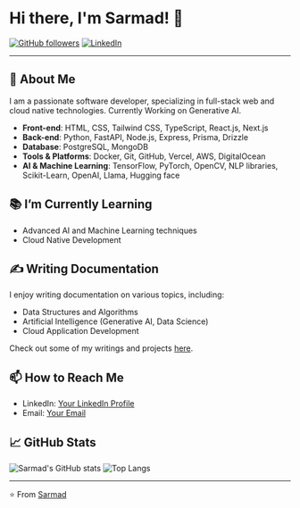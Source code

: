 # Hi there, I'm Sarmad! 👋

[![GitHub followers](https://img.shields.io/github/followers/sarmad426?label=Follow&style=social)](https://github.com/sarmad426)
[![LinkedIn](https://img.shields.io/badge/-LinkedIn-blue?style=flat&logo=Linkedin&logoColor=white)](https://www.linkedin.com/in/sarmad426/)


---

## 🚀 About Me

I am a passionate software developer, specializing in full-stack web and cloud native technologies. Currently Working on Generative AI.

- **Front-end**: HTML, CSS, Tailwind CSS, TypeScript, React.js, Next.js
- **Back-end**: Python, FastAPI, Node.js, Express, Prisma, Drizzle
- **Database**: PostgreSQL, MongoDB
- **Tools & Platforms**: Docker, Git, GitHub, Vercel, AWS, DigitalOcean
- **AI & Machine Learning**: TensorFlow, PyTorch, OpenCV, NLP libraries, Scikit-Learn, OpenAI, Llama, Hugging face

## 📚 I’m Currently Learning

- Advanced AI and Machine Learning techniques
- Cloud Native Development

## ✍️ Writing Documentation

I enjoy writing documentation on various topics, including:
- Data Structures and Algorithms
- Artificial Intelligence (Generative AI, Data Science)
- Cloud Application Development

Check out some of my writings and projects [here](https://github.com/sarmad426?tab=repositories).

## 📫 How to Reach Me

- LinkedIn: [Your LinkedIn Profile]([https://www.linkedin.com/in/sarmad426/](https://www.linkedin.com/in/sarmad426/))
- Email: [Your Email](mailto:sarmadrafqiue040@gmail.com)

## 📈 GitHub Stats

![Sarmad's GitHub stats](https://github-readme-stats.vercel.app/api?username=sarmad426&show_icons=true&theme=radical)
![Top Langs](https://github-readme-stats.vercel.app/api/top-langs/?username=sarmad426&layout=compact&theme=radical)

---

⭐️ From [Sarmad](https://github.com/sarmad426)
